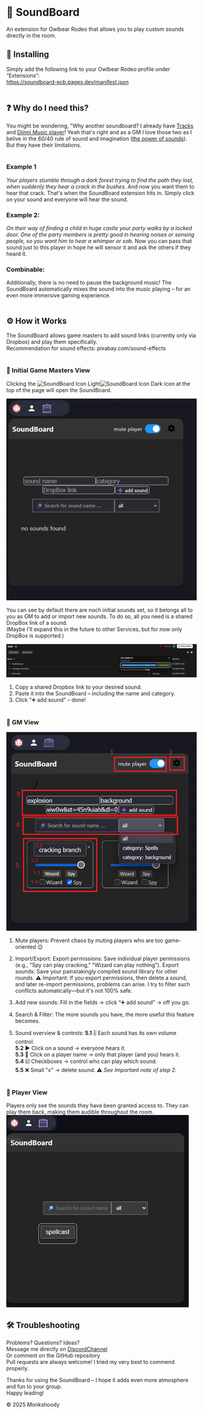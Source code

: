 # 🎵 SoundBoard

An extension for Owlbear Rodeo that allows you to play custom sounds directly in the room.

## 🚀 Installing

Simply add the following link to your Owlbear Rodeo profile under “Extensions”:<br>
https://soundboard-ecb.pages.dev/manifest.json<br><br>

## ❓ Why do I need this?

You might be wondering, "Why another soundboard? I already have [Tracks](https://extensions.owlbear.rodeo/tracks) and [Djinni Music player](https://extensions.owlbear.rodeo/djinni-music-player)! Yeah that's right and as a GM I love those two as I belive in the 60/40 rule of sound and imagination ([the power of sounds](https://www.tiktok.com/@bardsofnewyork/video/7431326761033403678)). But they have their limitations.<br><br>

### Example 1

*Your players stumble through a dark forest trying to find the path they lost, when suddenly they hear a crack in the bushes.* And now you want them to hear that crack. That's when the SoundBoard extension hits in. Simply click on your sound and everyone will hear the sound.
### Example 2:

*On their way of finding a child in huge castle your party walks by a locked door. One of the party members is pretty good in hearing noises or sensing people, so you want him to hear a whimper or sob.* Now you can pass that sound just to this player in hope he will sensor it and ask the others if they heard it.
### Combinable:

Additionally, there is no need to pause the background music! The SoundBoard automatically mixes the sound into the music playing – for an even more immersive gaming experience.<br><br>

## ⚙️ How it Works

The SoundBoard allows game masters to add sound links (currently only via Dropbox) and play them specifically.<br>
Recommendation for sound effects: pixabay.com/sound-effects<br><br>

### 🥸 Initial Game Masters View

Clicking the <img src="https://raw.githubusercontent.com/Monkshoody/SoundBoard/tree/main/public/docu/icon_white.png#gh-dark-mode-only" width=20 alt="SoundBoard Icon Light"><img src="https://raw.githubusercontent.com//Monkshoody/SoundBoard/tree/main/public/docu/icon_black.png#gh-light-mode-only" width=20 alt="SoundBoard Icon Dark"> icon at the top of the page will open the SoundBoard.

![GM View](public/docu/Initial_GMview.png)

You can see by default there are noch initial sounds set, so it belongs all to you as GM to add or import new sounds. To do so, all you need is a shared DropBox link of a sound.<br>
(Maybe I'll expand this in the future to other Services, but for now only DropBox is supported.)

![Dropbox](public/docu/DropBox_share.png)

1. Copy a shared Dropbox link to your desired sound.
2. Paste it into the SoundBoard – including the name and category.
3. Click "➕ add sound" – done!<br><br>

### 🧙 GM View

![adding](public/docu/adding_sounds.png)

1. Mute players:
Prevent chaos by muting players who are too game-oriented 😉

2. Import/Export:
Export permissions: Save individual player permissions (e.g., "Spy can play cracking," "Wizard can play nothing").
Export sounds: Save your painstakingly compiled sound library for other rounds.
⚠️ Important: If you export permissions, then delete a sound, and later re-import permissions, problems can arise. I try to filter such conflicts automatically—but it's not 100% safe.

3. Add new sounds:
Fill in the fields → click “➕ add sound” → off you go.

4. Search & Filter:
The more sounds you have, the more useful this feature becomes.

5. Sound overview & controls:
**5.1** 🎚️ Each sound has its own volume control.<br>
**5.2** ▶️ Click on a sound → everyone hears it.<br>
**5.3** 👤 Click on a player name → only that player (and you) hears it.<br>
**5.4** ☑️ Checkboxes → control who can play which sound.<br>
**5.5** ❌ Small "x" → delete sound. ⚠️ *See Important note of step 2.*<br><br>

### 👀 Player View

Players only see the sounds they have been granted access to. They can play them back, making them audible throughout the room.<br>
![Player View](public/docu/Player_view.png)<br>

## 🛠️ Troubleshooting

Problems? Questions? Ideas?<br>
Message me directly on [DiscordChannel](https://discord.gg/UY8AXjhzhe)<br>
Or comment on the GitHub repository<br>
Pull requests are always welcome! I tried my very best to commend properly.<br>


Thanks for using the SoundBoard – I hope it adds even more atmosphere and fun to your group.<br>
Happy leading!

© 2025 Monkshoody